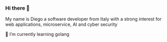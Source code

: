 ### Hi there 👋

<p>My name is Diego a software developer from Italy with a strong interest for web applications, microservice, AI and cyber security</p>

<p>🌱 I’m currently learning golang</p>

<!--
**DiegoM-DEV/DiegoM-DEV** is a ✨ _special_ ✨ repository because its `README.md` (this file) appears on your GitHub profile.

Here are some ideas to get you started:

- 🔭 I’m currently working on ...
- 🌱 I’m currently learning ...
- 👯 I’m looking to collaborate on ...
- 🤔 I’m looking for help with ...
- 💬 Ask me about ...
- 📫 How to reach me: ...
- 😄 Pronouns: ...
- ⚡ Fun fact: ...
-->
